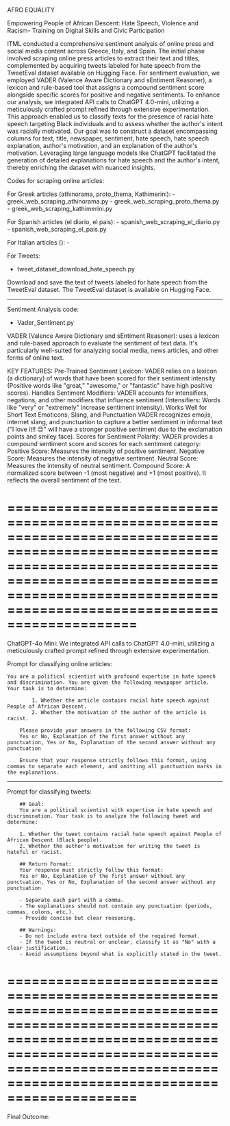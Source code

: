 AFRO EQUALITY



Empowering People of African Descent: Hate Speech, Violence and Racism- Training on Digital Skills and Civic Participation

ITML conducted a comprehensive sentiment analysis of online press and social media content across Greece, Italy, and Spain. The initial phase involved scraping online press articles to extract their text and titles, complemented by acquiring tweets labeled for hate speech from the TweetEval dataset available on Hugging Face. For sentiment evaluation, we employed VADER (Valence Aware Dictionary and sEntiment Reasoner), a lexicon and rule-based tool that assigns a compound sentiment score alongside specific scores for positive and negative sentiments. To enhance our analysis, we integrated API calls to ChatGPT 4.0-mini, utilizing a meticulously crafted prompt refined through extensive experimentation. This approach enabled us to classify texts for the presence of racial hate speech targeting Black individuals and to assess whether the author's intent was racially motivated. Our goal was to construct a dataset encompassing columns for text, title, newspaper, sentiment, hate speech, hate speech explanation, author's motivation, and an explanation of the author's motivation. Leveraging large language models like ChatGPT facilitated the generation of detailed explanations for hate speech and the author's intent, thereby enriching the dataset with nuanced insights.


Codes for scraping online articles:

For Greek articles (athinorama, proto_thema, Kathimerini):
	- greek_web_scraping_athinorama.py
	- greek_web_scraping_proto_thema.py
	- greek_web_scraping_kathimerini.py


For Spanish articles (el diario, el pais):
	- spanish_web_scraping_el_diario.py
	- spanish_web_scraping_el_pais.py

For Italian articles ():
	-


For Tweets:

- tweet_dataset_download_hate_speech.py

Download and save the text of tweets labeled for hate speech from the TweetEval dataset. The TweetEval dataset is available on Hugging Face.	

-----------------------------------------------------------------------------------------------------------------------------------------------------------------------------------------------------------------------------------
Sentiment Analysis code:

- Vader_Sentiment.py

VADER (Valence Aware Dictionary and sEntiment Reasoner): uses a lexicon and rule-based approach to evaluate the sentiment of text data. 
It's particularly well-suited for analyzing social media, news articles, and other forms of online text.

KEY FEATURES:
    Pre-Trained Sentiment Lexicon:
    VADER relies on a lexicon (a dictionary) of words that have been scored for their sentiment intensity (Positive words like "great," "awesome," or "fantastic" have high positive scores).
    Handles Sentiment Modifiers:
    VADER accounts for intensifiers, negations, and other modifiers that influence sentiment (Intensifiers: Words like "very" or "extremely" increase sentiment intensity). 
    Works Well for Short Text
    Emoticons, Slang, and Punctuation
    VADER recognizes emojis, internet slang, and punctuation to capture a better sentiment in informal text ("I love it!! 😊" will have a stronger positive sentiment due to the exclamation points and smiley face).
    Scores for Sentiment Polarity:
    VADER provides a compound sentiment score and scores for each sentiment category:
        Positive Score: Measures the intensity of positive sentiment.
        Negative Score: Measures the intensity of negative sentiment.
        Neutral Score: Measures the intensity of neutral sentiment.
        Compound Score: A normalized score between -1 (most negative) and +1 (most positive). It reflects the overall sentiment of the text.

================================================================================================================================================================================================================================
================================================================================================================================================================================================================================

ChatGPT-4o Mini:
We integrated API calls to ChatGPT 4.0-mini, utilizing a meticulously crafted prompt refined through extensive experimentation.


Prompt for classifying online articles:

 	You are a political scientist with profound expertise in hate speech and discrimination. You are given the following newspaper article. Your task is to determine:

        	1. Whether the article contains racial hate speech against People of African Descent.
        	2. Whether the motivation of the author of the article is racist.

        Please provide your answers in the following CSV format:
        Yes or No, Explanation of the first answer without any punctuation, Yes or No, Explanation of the second answer without any punctuation

        Ensure that your response strictly follows this format, using commas to separate each element, and omitting all punctuation marks in the explanations.


-------------------------------------------------------------------------------------------------------------------------------------------------------------------------

Prompt for classifying tweets:

        ## Goal:
        You are a political scientist with expertise in hate speech and discrimination. Your task is to analyze the following tweet and determine:

        1. Whether the tweet contains racial hate speech against People of African Descent (Black people).
        2. Whether the author's motivation for writing the tweet is hateful or racist.

        ## Return Format:
        Your response must strictly follow this format:
        Yes or No, Explanation of the first answer without any punctuation, Yes or No, Explanation of the second answer without any punctuation

        - Separate each part with a comma.
        - The explanations should not contain any punctuation (periods, commas, colons, etc.).
        - Provide concise but clear reasoning.

        ## Warnings:
        - Do not include extra text outside of the required format.
        - If the tweet is neutral or unclear, classify it as "No" with a clear justification.
        - Avoid assumptions beyond what is explicitly stated in the tweet.

================================================================================================================================================================================================================================
================================================================================================================================================================================================================================

Final Outcome:





